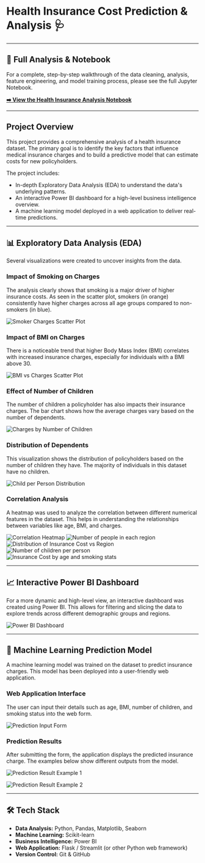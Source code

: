 # Health Insurance Cost Prediction & Analysis 🩺
---

## 🔬 Full Analysis & Notebook

For a complete, step-by-step walkthrough of the data cleaning, analysis, feature engineering, and model training process, please see the full Jupyter Notebook.

**[➡️ View the Health Insurance Analysis Notebook](Health%20Insurance%20.ipynb)**

---
## Project Overview

This project provides a comprehensive analysis of a health insurance dataset. The primary goal is to identify the key factors that influence medical insurance charges and to build a predictive model that can estimate costs for new policyholders.

The project includes:
-   In-depth Exploratory Data Analysis (EDA) to understand the data's underlying patterns.
-   An interactive Power BI dashboard for a high-level business intelligence overview.
-   A machine learning model deployed in a web application to deliver real-time predictions.

---

## 📊 Exploratory Data Analysis (EDA)

Several visualizations were created to uncover insights from the data.

### Impact of Smoking on Charges
The analysis clearly shows that smoking is a major driver of higher insurance costs. As seen in the scatter plot, smokers (in orange) consistently have higher charges across all age groups compared to non-smokers (in blue).

![Smoker Charges Scatter Plot](images/smoker_charges.png)

### Impact of BMI on Charges
There is a noticeable trend that higher Body Mass Index (BMI) correlates with increased insurance charges, especially for individuals with a BMI above 30.

![BMI vs Charges Scatter Plot](images/bmi_charges.png)

### Effect of Number of Children
The number of children a policyholder has also impacts their insurance charges. The bar chart shows how the average charges vary based on the number of dependents.

![Charges by Number of Children](images/childs_effect.png)

### Distribution of Dependents
This visualization shows the distribution of policyholders based on the number of children they have. The majority of individuals in this dataset have no children.

![Child per Person Distribution](images/child_per_person.png)

### Correlation Analysis
A heatmap was used to analyze the correlation between different numerical features in the dataset. This helps in understanding the relationships between variables like age, BMI, and charges.

![Correlation Heatmap](images/map.png)
![Number of people in each region](images/region_count.png) 
![Distribution of Insurance Cost vs Region](images/boxplot.png) 
![Number of children per person](images/children.png) 
![Insurance Cost by age and smoking stats](images/claim_amount.png) 

 

 

---

## 📈 Interactive Power BI Dashboard

For a more dynamic and high-level view, an interactive dashboard was created using Power BI. This allows for filtering and slicing the data to explore trends across different demographic groups and regions.

![Power BI Dashboard](images/powerbi.png)

---

## 🤖 Machine Learning Prediction Model

A machine learning model was trained on the dataset to predict insurance charges. This model has been deployed into a user-friendly web application.

### Web Application Interface
The user can input their details such as age, BMI, number of children, and smoking status into the web form.

![Prediction Input Form](images/dashboard1.png)

### Prediction Results
After submitting the form, the application displays the predicted insurance charge. The examples below show different outputs from the model.

![Prediction Result Example 1](images/dashboard2.png)

![Prediction Result Example 2](images/result1.png)

---

## 🛠️ Tech Stack

-   **Data Analysis:** Python, Pandas, Matplotlib, Seaborn
-   **Machine Learning:** Scikit-learn
-   **Business Intelligence:** Power BI
-   **Web Application:** Flask / Streamlit (or other Python web framework)
-   **Version Control:** Git & GitHub
